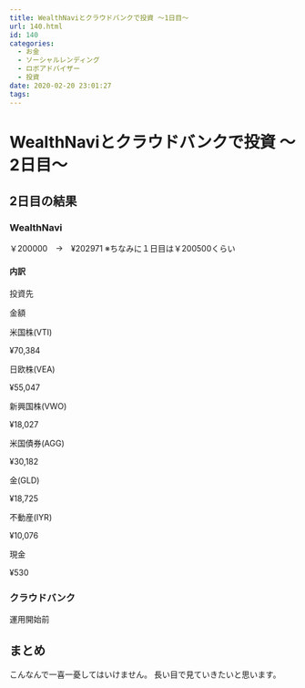 ```yaml
---
title: WealthNaviとクラウドバンクで投資 〜1日目〜
url: 140.html
id: 140
categories:
  - お金
  - ソーシャルレンディング
  - ロボアドバイザー
  - 投資
date: 2020-02-20 23:01:27
tags:
---
```


WealthNaviとクラウドバンクで投資 〜2日目〜
===========================

2日目の結果
------

### WealthNavi

￥200000　→　¥202971 ※ちなみに１日目は￥200500くらい

#### 内訳

投資先

金額

米国株(VTI)

¥70,384

日欧株(VEA)

¥55,047

新興国株(VWO)

¥18,027

米国債券(AGG)

¥30,182

金(GLD)

¥18,725

不動産(IYR)

¥10,076

現金

¥530

### クラウドバンク

運用開始前

まとめ
---

こんなんで一喜一憂してはいけません。 長い目で見ていきたいと思います。